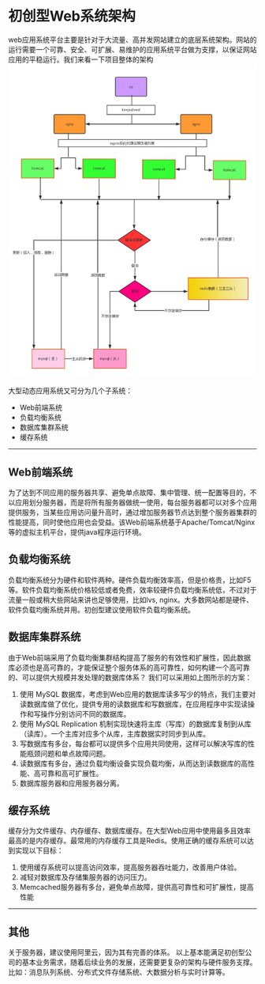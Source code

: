 # 初创型Web系统架构

web应用系统平台主要是针对于大流量、高并发网站建立的底层系统架构。网站的运行需要一个可靠、安全、可扩展、易维护的应用系统平台做为支撑，以保证网站应用的平稳运行。我们来看一下项目整体的架构
![enter image description here](https://github.com/lzdbh/mypic/raw/master/zhengjie/web-fangan.png)
 
大型动态应用系统又可分为几个子系统：
* Web前端系统
* 负载均衡系统
* 数据库集群系统
* 缓存系统

-------------------

## Web前端系统

为了达到不同应用的服务器共享、避免单点故障、集中管理、统一配置等目的，不以应用划分服务器，而是将所有服务器做统一使用，每台服务器都可以对多个应用提供服务，当某些应用访问量升高时，通过增加服务器节点达到整个服务器集群的性能提高，同时使他应用也会受益。该Web前端系统基于Apache/Tomcat/Nginx等的虚拟主机平台，提供java程序运行环境。

## 负载均衡系统
负载均衡系统分为硬件和软件两种。硬件负载均衡效率高，但是价格贵，比如F5等。软件负载均衡系统价格较低或者免费，效率较硬件负载均衡系统低，不过对于流量一般或稍大些网站来讲也足够使用，比如lvs, nginx。大多数网站都是硬件、软件负载均衡系统并用。初创型建议使用软件负载均衡系统。

## 数据库集群系统
由于Web前端采用了负载均衡集群结构提高了服务的有效性和扩展性，因此数据库必须也是高可靠的，才能保证整个服务体系的高可靠性，如何构建一个高可靠的、可以提供大规模并发处理的数据库体系？
我们可以采用如上图所示的方案：
1. 使用 MySQL 数据库，考虑到Web应用的数据库读多写少的特点，我们主要对读数据库做了优化，提供专用的读数据库和写数据库，在应用程序中实现读操作和写操作分别访问不同的数据库。
1. 使用 MySQL Replication 机制实现快速将主库（写库）的数据库复制到从库（读库）。一个主库对应多个从库，主库数据实时同步到从库。
1. 写数据库有多台，每台都可以提供多个应用共同使用，这样可以解决写库的性能瓶颈问题和单点故障问题。
1. 读数据库有多台，通过负载均衡设备实现负载均衡，从而达到读数据库的高性能、高可靠和高可扩展性。
1. 数据库服务器和应用服务器分离。

## 缓存系统
缓存分为文件缓存、内存缓存、数据库缓存。在大型Web应用中使用最多且效率最高的是内存缓存。最常用的内存缓存工具是Redis。使用正确的缓存系统可以达到实现以下目标：
1. 使用缓存系统可以提高访问效率，提高服务器吞吐能力，改善用户体验。
1. 减轻对数据库及存储集服务器的访问压力。
1. Memcached服务器有多台，避免单点故障，提供高可靠性和可扩展性，提高性能

-----------
## 其他
关于服务器，建议使用阿里云，因为其有完善的体系。
以上基本能满足初创型公司的基本业务需求，随着后续业务的发展，还需要更复杂的架构与硬件服务支撑。比如：消息队列系统、分布式文件存储系统、大数据分析与实时计算等。
